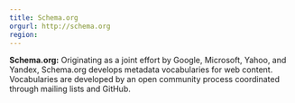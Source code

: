 ```yaml
---
title: Schema.org
orgurl: http://schema.org
region:
---
```

**Schema.org:** Originating as a joint effort by Google, Microsoft, Yahoo, and Yandex, Schema.org develops metadata vocabularies for web content. Vocabularies are developed by an open community process coordinated through mailing lists and GitHub.
